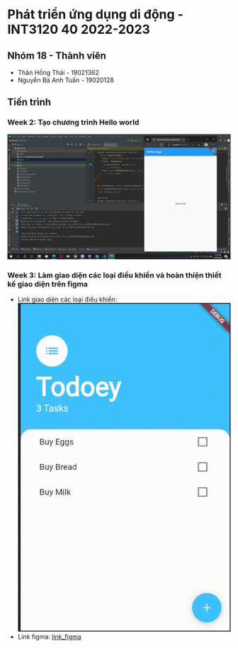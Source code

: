 ﻿# Phát triển ứng dụng di động - INT3120 40 2022-2023

## Nhóm 18 - Thành  viên

- Thân Hồng Thái - 19021362
- Nguyễn Bá Anh Tuấn - 19020128

## Tiến trình
### Week 2: Tạo chương trình Hello world
![Alt text](https://github.com/19021362/Mobile_18/blob/main/Week%202/Screenshot%202022-09-16%20171351.jpg)  

### Week 3: Làm giao diện các loại điều khiển và hoàn thiện thiết kế giao diện trên figma
* Link giao diện các loại điều khiển: 
![Alt text](https://github.com/19021362/Mobile_18/blob/main/Week%203/Screen-Recording-_9-23-2022-10-32-49-AM_.gif)
* Link figma: [link_figma](https://www.figma.com/file/XJTnkixrUBVHplZjH1I3nU/worldaily-UI?node-id=0%3A1)
